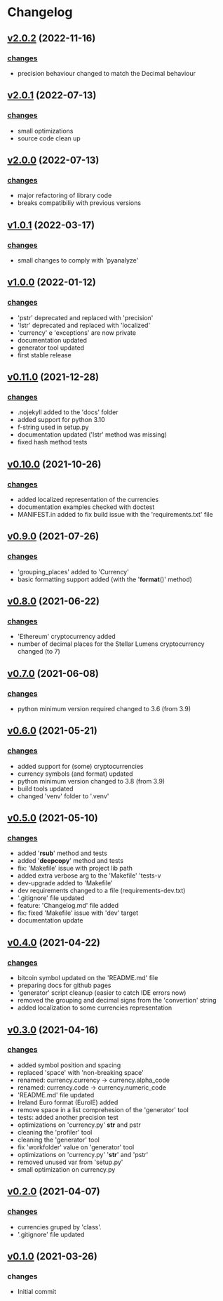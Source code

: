 # Changelog

## [v2.0.2](https://github.com/fscm/multicurrency/tree/v2.0.2) (2022-11-16)

### [changes](https://github.com/fscm/multicurrency/compare/v2.0.1...v2.0.2)

* precision behaviour changed to match the Decimal behaviour

## [v2.0.1](https://github.com/fscm/multicurrency/tree/v2.0.1) (2022-07-13)

### [changes](https://github.com/fscm/multicurrency/compare/v2.0.0...v2.0.1)

* small optimizations
* source code clean up

## [v2.0.0](https://github.com/fscm/multicurrency/tree/v2.0.0) (2022-07-13)

### [changes](https://github.com/fscm/multicurrency/compare/v1.0.1...v2.0.0)

* major refactoring of library code
* breaks compatibiliy with previous versions

## [v1.0.1](https://github.com/fscm/multicurrency/tree/v1.0.1) (2022-03-17)

### [changes](https://github.com/fscm/multicurrency/compare/v1.0.0...v1.0.1)

* small changes to comply with 'pyanalyze'

## [v1.0.0](https://github.com/fscm/multicurrency/tree/v1.0.0) (2022-01-12)

### [changes](https://github.com/fscm/multicurrency/compare/v0.11.0...v1.0.0)

* 'pstr' deprecated and replaced with 'precision'
* 'lstr' deprecated and replaced with 'localized'
* 'currency' e 'exceptions' are now private
* documentation updated
* generator tool updated
* first stable release

## [v0.11.0](https://github.com/fscm/multicurrency/tree/v0.11.0) (2021-12-28)

### [changes](https://github.com/fscm/multicurrency/compare/v0.10.0...v0.11.0)

* .nojekyll added to the 'docs' folder
* added support for python 3.10
* f-string used in setup.py
* documentation updated ('lstr' method was missing)
* fixed hash method tests

## [v0.10.0](https://github.com/fscm/multicurrency/tree/v0.10.0) (2021-10-26)

### [changes](https://github.com/fscm/multicurrency/compare/v0.9.0...v0.10.0)

* added localized representation of the currencies
* documentation examples checked with doctest
* MANIFEST.in added to fix build issue with the 'requirements.txt' file

## [v0.9.0](https://github.com/fscm/multicurrency/tree/v0.9.0) (2021-07-26)

### [changes](https://github.com/fscm/multicurrency/compare/v0.8.0...v0.9.0)

* 'grouping_places' added to 'Currency'
* basic formatting support added (with the '__format__()' method)

## [v0.8.0](https://github.com/fscm/multicurrency/tree/v0.8.0) (2021-06-22)

### [changes](https://github.com/fscm/multicurrency/compare/v0.7.0...v0.8.0)

* 'Ethereum' cryptocurrency added
* number of decimal places for the Stellar Lumens cryptocurrency changed (to 7)

## [v0.7.0](https://github.com/fscm/multicurrency/tree/v0.7.0) (2021-06-08)

### [changes](https://github.com/fscm/multicurrency/compare/v0.6.0...v0.7.0)

* python minimum version required changed to 3.6 (from 3.9)

## [v0.6.0](https://github.com/fscm/multicurrency/tree/v0.6.0) (2021-05-21)

### [changes](https://github.com/fscm/multicurrency/compare/v0.5.0...v0.6.0)

* added support for (some) cryptocurrencies
* currency symbols (and format) updated
* python minimum version changed to 3.8 (from 3.9)
* build tools updated
* changed 'venv' folder to '.venv'

## [v0.5.0](https://github.com/fscm/multicurrency/tree/v0.5.0) (2021-05-10)

### [changes](https://github.com/fscm/multicurrency/compare/v0.4.0...v0.5.0)

* added '__rsub__' method and tests
* added '__deepcopy__' method and tests
* fix: 'Makefile' issue with project lib path
* added  extra verbose arg to the 'Makefile' 'tests-v
* dev-upgrade added to 'Makefile'
* dev requirements changed to a file (requirements-dev.txt)
* '.gitignore' file updated
* feature: 'Changelog.md' file added
* fix: fixed 'Makefile' issue with 'dev' target
* documentation update

## [v0.4.0](https://github.com/fscm/multicurrency/tree/v0.4.0) (2021-04-22)

### [changes](https://github.com/fscm/multicurrency/compare/v0.3.0...v0.4.0)

* bitcoin symbol updated on the 'README.md' file
* preparing docs for github pages
* 'generator' script cleanup (easier to catch IDE errors now)
* removed the grouping and decimal signs from the 'convertion' string
* added localization to some currencies representation

## [v0.3.0](https://github.com/fscm/multicurrency/tree/v0.3.0) (2021-04-16)

### [changes](https://github.com/fscm/multicurrency/compare/v0.2.0...v0.3.0)

* added symbol position and spacing
* replaced 'space' with 'non-breaking space'
* renamed: currency.currency -> currency.alpha_code
* renamed: currency.code -> currency.numeric_code
* 'README.md' file updated
* Ireland Euro format (EuroIE) added
* remove space in a list comprehesion of the 'generator' tool
* tests: added another precision test
* optimizations on 'currency.py' __str__ and pstr
* cleaning the 'profiler' tool
* cleaning the 'generator' tool
* fix 'workfolder' value on 'generator' tool
* optimizations on 'currency.py' '__str__' and 'pstr'
* removed unused var from 'setup.py'
* small optimization on currency.py

## [v0.2.0](https://github.com/fscm/multicurrency/tree/v0.2.0) (2021-04-07)

### [changes](https://github.com/fscm/multicurrency/compare/v0.1.0...v0.2.0)

* currencies gruped by 'class'.
* '.gitignore' file updated

## [v0.1.0](https://github.com/fscm/multicurrency/tree/v0.1.0) (2021-03-26)

### changes

* Initial commit
